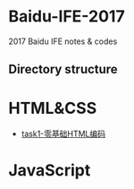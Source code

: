 # Baidu-IFE-2017

2017 Baidu IFE notes & codes

## Directory structure

# HTML&CSS

+ [task1-零基础HTML编码](https://zhongshanxian.github.io/task1-html/)

# JavaScript